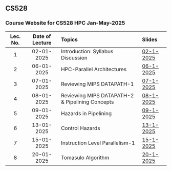 ## CS528
### Course Website for CS528 HPC Jan-May-2025


| Lec. No. | Date of Lecture        | Topics  | Slides   |
|:---:|:--:|:--|:--------------------------|
| 1       |  02-01-2025            | Introduction: Syllabus Discussion| [02-1-2025](https://iitgoffice-my.sharepoint.com/:b:/g/personal/phrangboklang_iitg_ac_in/EUmmHQJHOu1MijXOagEhgf8BRxe8bPvzOWu_wn3SPUDYmg?e=9FRAqo) | 
| 2       |  06-01-2025            | HPC-Parallel Architectures| [06-1-2025](https://iitgoffice-my.sharepoint.com/:b:/g/personal/phrangboklang_iitg_ac_in/Ecmnea5lQGVMhLyNLVEruAwBaIL59k7L9sourF-HmUfAvw?e=aGfkjM) | 
| 3       |  07-01-2025            | Reviewing MIPS DATAPATH-1 | [07-1-2025](https://iitgoffice-my.sharepoint.com/:b:/g/personal/phrangboklang_iitg_ac_in/Ea1haUByWKVGlb0RfRyQcXYBDTV14iGq2suEq8O0ihq29Q) |
| 4       |  08-01-2025            | Reviewing MIPS DATAPATH-2 & Pipelining Concepts | [08-1-2025](https://iitgoffice-my.sharepoint.com/:b:/g/personal/phrangboklang_iitg_ac_in/EZCduiNlAshBhW2vlknXknsBksJTCYChWUrq6v2KcNO9XQ?e=uIvnG3) |
| 5       |  09-01-2025            | Hazards in Pipelining | [09-1-2025](https://iitgoffice-my.sharepoint.com/:b:/g/personal/phrangboklang_iitg_ac_in/ESehAE3koT9MoL9CB4Su8wEBcRI9axmC6QAd_hU8kBsGyA?e=QRSVKT) |
| 6       |  13-01-2025            | Control Hazards | [13-1-2025](https://iitgoffice-my.sharepoint.com/:b:/g/personal/phrangboklang_iitg_ac_in/EffDZrzQIw5DoYUAj9ppceQBeNFfTXawUS1GRps4FOB8ow?e=emEdCi) |
| 7       |  15-01-2025            | Instruction Level Parallelism-1 | [15-1-2025](https://iitgoffice-my.sharepoint.com/:b:/g/personal/phrangboklang_iitg_ac_in/EbEe_FSbEdBPmHRL_vNKNtsBtqoV7D6KslZD2LhXnFpdXQ?e=s3ygb5) |
| 8       |  20-01-2025            | Tomasulo Algorithm | [20-1-2025]() |



